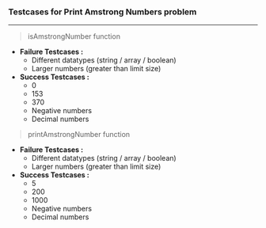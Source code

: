 ### Testcases for Print Amstrong Numbers problem
---
> isAmstrongNumber function  

* <b> Failure Testcases :</b>
    * Different datatypes (string / array / boolean)
    * Larger numbers (greater than limit size)
* <b> Success Testcases :</b>  
    * 0
    * 153
    * 370
    * Negative numbers
    * Decimal numbers

> printAmstrongNumber function  

* <b> Failure Testcases :</b>
    * Different datatypes (string / array / boolean)
    * Larger numbers (greater than limit size)
* <b> Success Testcases :</b>  
    * 5
    * 200
    * 1000
    * Negative numbers
    * Decimal numbers